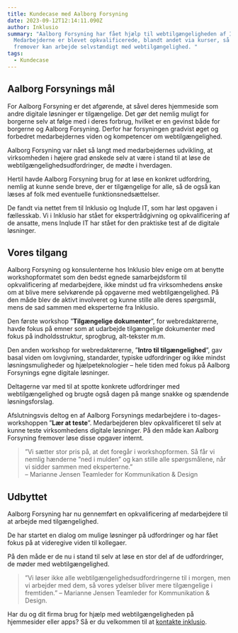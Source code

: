 ```yaml
---
title: Kundecase med Aalborg Forsyning
date: 2023-09-12T12:14:11.090Z
author: Inklusio
summary: "Aalborg Forsyning har fået hjælp til webtilgængeligheden af Inklusio.
  Medarbejderne er blevet opkvalificerede, blandt andet via kurser, så de
  fremover kan arbejde selvstændigt med webtilgængelighed. "
tags:
  - Kundecase
---
```

## Aalborg Forsynings mål

For Aalborg Forsyning er det afgørende, at såvel deres hjemmeside som andre digitale løsninger er tilgængelige. Det gør det nemlig muligt for borgerne selv at følge med i deres forbrug, hvilket er en gevinst både for borgerne og Aalborg Forsyning. Derfor har forsyningen gradvist øget og forbedret medarbejdernes viden og kompetencer om webtilgængelighed.

Aalborg Forsyning var nået så langt med medarbejdernes udvikling, at virksomheden i højere grad ønskede selv at være i stand til at løse de webtilgængelighedsudfordringer, de mødte i hverdagen.

Hertil havde Aalborg Forsyning brug for at løse en konkret udfordring, nemlig at kunne sende breve, der er tilgængelige for alle, så de også kan læses af folk med eventuelle funktionsnedsættelser.

De fandt via nettet frem til Inklusio og Inqlude IT, som har løst opgaven i fællesskab. Vi i Inklusio har stået for ekspertrådgivning og opkvalificering af de ansatte, mens Inqlude IT har stået for den praktiske test af de digitale løsninger.

## Vores tilgang

Aalborg Forsyning og konsulenterne hos Inklusio blev enige om at benytte workshopformatet som den bedst egnede samarbejdsform til opkvalificering af medarbejdere, ikke mindst ud fra virksomhedens ønske om at blive mere selvkørende på opgaverne med webtilgængelighed. På den måde blev de aktivt involveret og kunne stille alle deres spørgsmål, mens de sad sammen med eksperterne fra Inklusio.

Den første workshop ”**Tilgængelige dokumenter**”, for webredaktørerne, havde fokus på emner som at udarbejde tilgængelige dokumenter med fokus på indholdsstruktur, sprogbrug, alt-tekster m.m. 

Den anden workshop for webredaktørerne, ”**Intro til tilgængelighed**”, gav basal viden om lovgivning, standarder, typiske udfordringer og ikke mindst løsningsmuligheder og hjælpeteknologier – hele tiden med fokus på Aalborg Forsynings egne digitale løsninger. 

Deltagerne var med til at spotte konkrete udfordringer med webtilgængelighed og brugte også dagen på mange snakke og spændende løsningsforslag.

Afslutningsvis deltog en af Aalborg Forsynings medarbejdere i to-dages-workshoppen ”**Lær at teste**”. Medarbejderen blev opkvalificeret til selv at kunne teste virksomhedens digitale løsninger. På den måde kan Aalborg Forsyning fremover løse disse opgaver internt.

> ”Vi sætter stor pris på, at det foregår i workshopformen. Så får vi nemlig hænderne ”ned i mulden” og kan stille alle spørgsmålene, når vi sidder sammen med eksperterne.”\
>  – Marianne Jensen Teamleder for Kommunikation & Design

## Udbyttet

Aalborg Forsyning har nu gennemført en opkvalificering af medarbejdere til at arbejde med tilgængelighed. 

De har startet en dialog om mulige løsninger på udfordringer og har fået fokus på at videregive viden til kollegaer. 

På den måde er de nu i stand til selv at løse en stor del af de udfordringer, de møder med webtilgængelighed. 

> ”Vi løser ikke alle webtilgængelighedsudfordringerne til i morgen, men vi arbejder med dem, så vores ydelser bliver mere tilgængelige i fremtiden.”
> – Marianne Jensen Teamleder for Kommunikation & Design.

Har du og dit firma brug for hjælp med webtilgængeligheden på hjemmesider eller apps? Så er du velkommen til at [kontakte inklusio](https://inklusio.dk/kontakt-os/).
